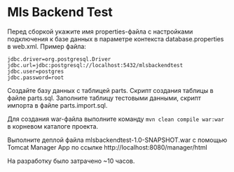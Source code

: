 # Mls Backend Test

Перед сборкой укажите имя properties-файла с настройками подключения к базе данных
в параметре контекста database.properties в web.xml. Пример файла:
```
jdbc.driver=org.postgresql.Driver
jdbc.url=jdbc:postgresql://localhost:5432/mlsbackendtest
jdbc.user=postgres
jdbc.password=root
```
Создайте базу данных с таблицей parts. Скрипт создания таблицы в файле parts.sql.
Заполните таблицу тестовыми данными, скрипт импорта в файле parts.import.sql.

Для создания war-файла выполните команду 
```mvn clean compile war:war``` в корневом каталоге проекта.

Выполните деплой файла mlsbackendtest-1.0-SNAPSHOT.war
с помощью Tomcat Manager App по ссылке http://localhost:8080/manager/html

На разработку было затрачено ~10 часов.
